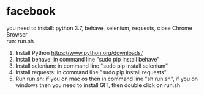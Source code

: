 # facebook
you need to install: python 3.7, behave, selenium, requests, close Chrome Browser   
run: run.sh  
1. Install Python https://www.python.org/downloads/  
2. Install behave: in command line "sudo pip install behave" 
3. Install selenium: in command line "sudo pip install selenium"   
4. Install requests: in command line "sudo pip install requests"  
5. Run run.sh: if you on mac os then in command line "sh run.sh", if you on windows then you need to install GIT, then double click on run.sh  
